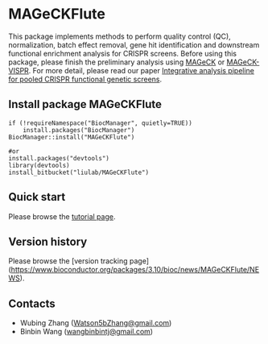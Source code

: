 # MAGeCKFlute
This package implements methods to perform quality control (QC), normalization, batch effect removal, gene hit identification and downstream functional enrichment analysis for CRISPR screens. Before using this package, please finish the preliminary analysis using [MAGeCK](https://sourceforge.net/p/mageck/wiki/Home/) or [MAGeCK-VISPR](https://bitbucket.org/liulab/mageck-vispr/src/master/). For more detail, please read our paper [Integrative analysis pipeline for pooled CRISPR functional genetic screens](https://www.nature.com/articles/s41596-018-0113-7).


## Install package MAGeCKFlute

~~~
if (!requireNamespace("BiocManager", quietly=TRUE))
    install.packages("BiocManager")
BiocManager::install("MAGeCKFlute")

#or
install.packages("devtools")
library(devtools)
install_bitbucket("liulab/MAGeCKFlute")
~~~

## Quick start
Please browse the [tutorial page](https://www.bioconductor.org/packages/3.10/bioc/vignettes/MAGeCKFlute/inst/doc/MAGeCKFlute.html).

## Version history
Please browse the [version tracking page] (https://www.bioconductor.org/packages/3.10/bioc/news/MAGeCKFlute/NEWS).
	
## Contacts

* Wubing Zhang (Watson5bZhang@gmail.com)
* Binbin Wang (wangbinbintj@gmail.com)
